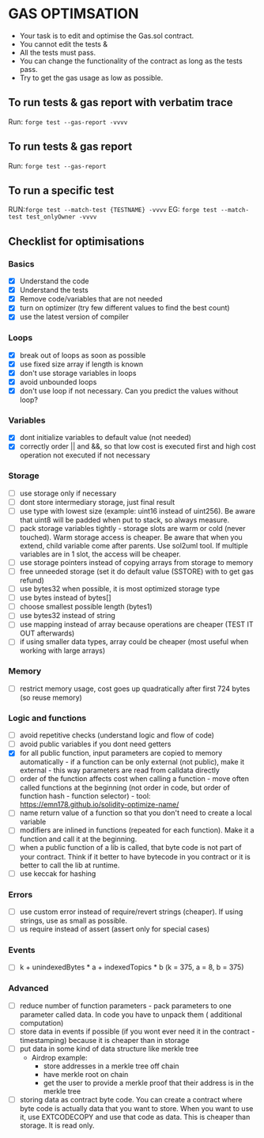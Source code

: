 # GAS OPTIMSATION

- Your task is to edit and optimise the Gas.sol contract.
- You cannot edit the tests &
- All the tests must pass.
- You can change the functionality of the contract as long as the tests pass.
- Try to get the gas usage as low as possible.

## To run tests & gas report with verbatim trace

Run: `forge test --gas-report -vvvv`

## To run tests & gas report

Run: `forge test --gas-report`

## To run a specific test

RUN:`forge test --match-test {TESTNAME} -vvvv`
EG: `forge test --match-test test_onlyOwner -vvvv`

## Checklist for optimisations

### Basics

- [x] Understand the code
- [x] Understand the tests
- [x] Remove code/variables that are not needed
- [x] turn on optimizer (try few different values to find the best count)
- [x] use the latest version of compiler

### Loops

- [x] break out of loops as soon as possible
- [x] use fixed size array if length is known
- [x] don't use storage variables in loops
- [x] avoid unbounded loops
- [x] don't use loop if not necessary. Can you predict the values without loop?

### Variables

- [x] dont initialize variables to default value (not needed)
- [x] correctly order || and &&, so that low cost is executed first and high cost operation not executed if not
  necessary

### Storage

- [ ] use storage only if necessary
- [ ] dont store intermediary storage, just final result
- [ ] use type with lowest size (example: uint16 instead of uint256). Be aware that uint8 will be padded when put to
  stack, so always measure.
- [ ] pack storage variables tightly - storage slots are warm or cold (never touched). Warm storage access is cheaper.
  Be aware that when you extend, child variable come after parents. Use sol2uml tool.
  If multiple variables are in 1 slot, the access will be cheaper.
- [ ] use storage pointers instead of copying arrays from storage to memory
- [ ] free unneeded storage (set it do default value (SSTORE) with to get gas refund)
- [ ] use bytes32 when possible, it is most optimized storage type
- [ ] use bytes instead of bytes[]
- [ ] choose smallest possible length (bytes1)
- [ ] use bytes32 instead of string
- [ ] use mapping instead of array because operations are cheaper (TEST IT OUT afterwards)
- [ ] if using smaller data types, array could be cheaper (most useful when working with large arrays)

### Memory

- [ ] restrict memory usage, cost goes up quadratically after first 724 bytes (so reuse memory)

### Logic and functions

- [ ] avoid repetitive checks (understand logic and flow of code)
- [ ] avoid public variables if you dont need getters
- [x] for all public function, input parameters are copied to memory automatically - if a function can be only
  external (not public), make it external - this way parameters are read from calldata directly
- [ ] order of the function affects cost when calling a function - move often called functions at the beginning (not
  order in code, but order of function hash - function selector) -
  tool: https://emn178.github.io/solidity-optimize-name/
- [ ] name return value of a function so that you don't need to create a local variable
- [ ] modifiers are inlined in functions (repeated for each function). Make it a function and call it at the
  beginning.
- [ ] when a public function of a lib is called, that byte code is not part of your contract. Think if it better to have
  bytecode in you contract or it is better to call the lib at runtime.
- [ ] use keccak for hashing

### Errors

- [ ] use custom error instead of require/revert strings (cheaper). If using strings, use as small as possible.
- [ ] us require instead of assert (assert only for special cases)

### Events

- [ ] k + unindexedBytes * a + indexedTopics * b  (k = 375, a = 8, b = 375)

### Advanced
- [ ] reduce number of function parameters - pack parameters to one parameter called data. In code you have to unpack them (
  additional computation)
- [ ] store data in events if possible (if you wont ever need it in the contract - timestamping) because it is cheaper
  than
  in storage
- [ ] put data in some kind of data structure like merkle tree
    - Airdrop example:
        * store addresses in a merkle tree off chain
        * have merkle root on chain
        * get the user to provide a merkle proof that their address is in the merkle tree
- [ ] storing data as contract byte code. You can create a contract where byte code is actually data that you want to
  store. When you want to use it, use EXTCODECOPY and use that code as data. This is cheaper than storage. It is read
  only.
